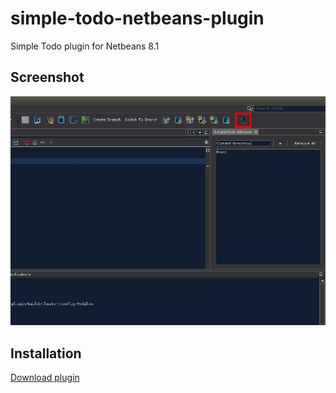# simple-todo-netbeans-plugin
Simple Todo plugin for Netbeans 8.1

Screenshot
----------

![screenshot](screenshot.png "Simple Todo toolbar icon")

Installation
------------

[Download plugin](https://github.com/alcharkov/simpletodo-netbeans-plugin/releases/)
